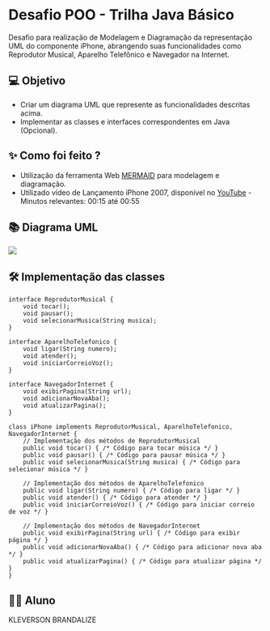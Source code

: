 # Desafio POO - Trilha Java Básico


Desafio para realização de Modelagem e Diagramação da representação UML do componente iPhone, abrangendo suas funcionalidades como Reprodutor Musical, Aparelho Telefônico e Navegador na Internet.

## 💻 Objetivo

- Criar um diagrama UML que represente as funcionalidades descritas acima.
- Implementar as classes e interfaces correspondentes em Java (Opcional).

## ✨ Como foi feito ?

- Utilização da ferramenta Web [MERMAID](https://mermaid.js.org/intro/) para modelagem e diagramação.
- Utilizado vídeo de Lançamento iPhone 2007, disponível no [YouTube](https://www.youtube.com/watch?v=9ou608QQRq8) - Minutos relevantes: 00:15 até 00:55

## 📚 Diagrama UML

[![](https://mermaid.ink/img/pako:eNqFksFuwjAMhl8lyqnT4AUqhIS2yw5DaEw79WIS01pL48pN0Abj3ZfSgkAdWi9p7D_O5z8-aMMWda6Ng7Z9JigF6sKr9NGqYo9q9jOdqjdshG0MLK-xJQNuLFk0IOgqfkeHW_ZkeKxZwg5LsCwvPqB4DDeSXD2ug5AvlY81Ct9J1ieCO8koCa3PnToak6tDn1ZqNqMOYwsG5_NzcBrYgGQPl30Dsb0JtKlBQ-xhqJj1QHlPMOiO1wxjay4M9ygclenS3ofbyikJAb3FayZKRQnkiUWQ-IP32V8cI_v_xcAv2pCsoCQPWfJ2jGKp92LJO1hsILumjOBoD-fjZyI90amrGsimsTsRFDpUWGOh8_RrQT4LXfhOB-nd1t_e6DxIxIkWjmWl8y24Nu1iY5MTw8xeomipe-xhqrvl-AsJrPB0?type=png)](https://mermaid.live/edit#pako:eNqFksFuwjAMhl8lyqnT4AUqhIS2yw5DaEw79WIS01pL48pN0Abj3ZfSgkAdWi9p7D_O5z8-aMMWda6Ng7Z9JigF6sKr9NGqYo9q9jOdqjdshG0MLK-xJQNuLFk0IOgqfkeHW_ZkeKxZwg5LsCwvPqB4DDeSXD2ug5AvlY81Ct9J1ieCO8koCa3PnToak6tDn1ZqNqMOYwsG5_NzcBrYgGQPl30Dsb0JtKlBQ-xhqJj1QHlPMOiO1wxjay4M9ygclenS3ofbyikJAb3FayZKRQnkiUWQ-IP32V8cI_v_xcAv2pCsoCQPWfJ2jGKp92LJO1hsILumjOBoD-fjZyI90amrGsimsTsRFDpUWGOh8_RrQT4LXfhOB-nd1t_e6DxIxIkWjmWl8y24Nu1iY5MTw8xeomipe-xhqrvl-AsJrPB0)

## 🛠️ Implementação das classes 

```
interface ReprodutorMusical {
    void tocar();
    void pausar();
    void selecionarMusica(String musica);
}

interface AparelhoTelefonico {
    void ligar(String numero);
    void atender();
    void iniciarCorreioVoz();
}

interface NavegadorInternet {
    void exibirPagina(String url);
    void adicionarNovaAba();
    void atualizarPagina();
}

class iPhone implements ReprodutorMusical, AparelhoTelefonico, NavegadorInternet {
    // Implementação dos métodos de ReprodutorMusical
    public void tocar() { /* Código para tocar música */ }
    public void pausar() { /* Código para pausar música */ }
    public void selecionarMusica(String musica) { /* Código para selecionar música */ }

    // Implementação dos métodos de AparelhoTelefonico
    public void ligar(String numero) { /* Código para ligar */ }
    public void atender() { /* Código para atender */ }
    public void iniciarCorreioVoz() { /* Código para iniciar correio de voz */ }

    // Implementação dos métodos de NavegadorInternet
    public void exibirPagina(String url) { /* Código para exibir página */ }
    public void adicionarNovaAba() { /* Código para adicionar nova aba */ }
    public void atualizarPagina() { /* Código para atualizar página */ }
}
```

## 👨‍💻 Aluno

KLEVERSON BRANDALIZE
